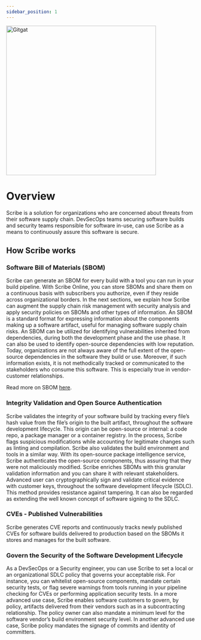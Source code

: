 ```yaml
---
sidebar_position: 1
---
```

<img src='https://repository-images.githubusercontent.com/503625714/7e2cd452-c7f1-4718-8b5b-e2e89f43eb37' alt='Gitgat' width="400" />

# Overview

Scribe is a solution for organizations who are concerned about threats from their software supply chain. 
DevSecOps teams securing software builds and security teams responsible for software in-use, can use Scribe as a means to continuously assure this software is secure.

## How Scribe works

### Software Bill of Materials (SBOM)

Scribe can generate an SBOM for every build with a tool you can run in your build pipeline. With Scribe Online, you can store SBOMs and share them on a continuous basis with subscribers you authorize, even if they reside across organizational borders.
In the next sections, we explain how Scribe can augment the supply chain risk management with security analysis and apply security policies on SBOMs and other types of information.
An SBOM is a standard format for expressing information about the components making up a software artifact, useful for managing software supply chain risks. An SBOM can be utilized for identifying vulnerabilities inherited from dependencies, during both the development phase and the use phase. It can also be used to identify open-source dependencies with low reputation. Today, organizations are not always aware of the full extent of the open-source dependencies in the software they build or use. Moreover, if such information exists, it is not methodically tracked or communicated to the stakeholders who consume this software. This is especially true in vendor-customer relationships.

Read more on SBOM <a href='https://scribesecurity.com/sbom/'>here</a>.

### Integrity Validation and Open Source Authentication

Scribe validates the integrity of your software build by tracking every file’s hash value from the file’s origin to the built artifact, throughout the software development lifecycle. This origin can be open-source or internal: a code repo, a package manager or a container registry. In the process, Scribe flags suspicious modifications while accounting for legitimate changes such as linting and compilation. Scribe also validates the build environment and tools in a similar way. With its open-source package intelligence service, Scribe authenticates the open-source components, thus assuring that they were not maliciously modified. Scribe enriches SBOMs with this granular validation information and you can share it with relevant stakeholders.
Advanced user can cryptographically sign and validate critical evidence with customer keys, throughout the software development lifecycle (SDLC). This method provides resistance against tampering. It can also be regarded as extending the well known concept of software signing to the SDLC.

### CVEs - Published Vulnerabilities

Scribe generates CVE reports and continuously tracks newly published CVEs for software builds delivered to production based on the SBOMs it stores and manages for the built software.

### Govern the Security of the Software Development Lifecycle

As a DevSecOps or a Security engineer, you can use Scribe to set a local or an organizational SDLC policy that governs your acceptable risk. For instance, you can whitelist open-source components, mandate certain security tests, or flag severe warnings from tools running in your pipeline checking for CVEs or performing application security tests. 
In a more advanced use case, Scribe enables software customers to govern, by policy, artifacts delivered from their vendors such as in a subcontracting relationship. The policy owner can also mandate a minimum level for the software vendor’s build environment security level.
In another advanced use case, Scribe policy mandates the signage of commits and identity of committers.

